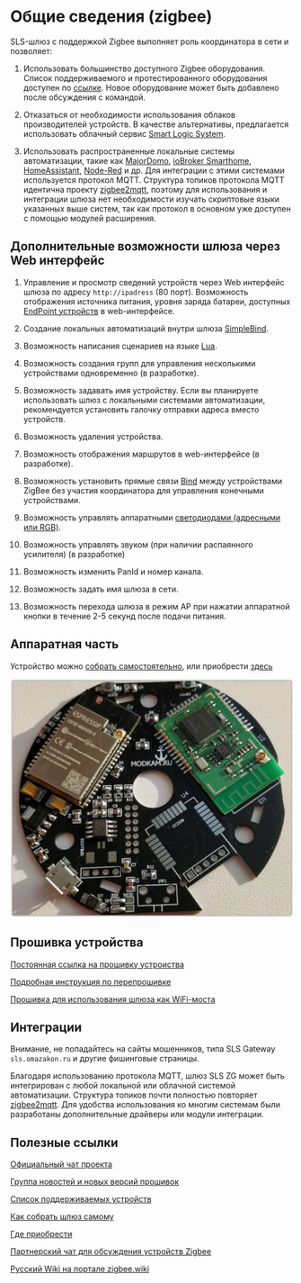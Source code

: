 # Общие сведения (zigbee)

SLS-шлюз с поддержкой Zigbee выполняет роль координатора в сети и позволяет:

1. Использовать большинство доступного Zigbee оборудования. Список поддерживаемого и протестированного оборудования доступен по [ссылке](https://slsys.io/action/supported_devices.html). Новое оборудование может быть добавлено после обсуждения с командой.

2. Отказаться от необходимости использования облаков производителей устройств. В качестве альтернативы, предлагается использовать облачный сервис [Smart Logic System](https://cloud.slsys.io).

3. Использовать распространенные локальные системы автоматизации, такие как [MajorDomo](https://mjdm.ru/), [ioBroker Smarthome](https://www.iobroker.net), [HomeAssistant](https://www.home-assistant.io), [Node-Red](https://nodered.org) и др. Для интеграции с этими системами используется протокол MQTT. Структура топиков протокола MQTT идентична проекту [zigbee2mqtt](https://www.zigbee2mqtt.io), поэтому для использования и интеграции шлюза нет необходимости изучать скриптовые языки указанных выше систем, так как протокол в основном уже доступен с помощью модулей расширения.

## Дополнительные возможности шлюза через Web интерфейс

1. Управление и просмотр сведений устройств через Web интерфейс шлюза по адресу `http://ipadress` (80 порт). Возможность отображения источника питания, уровня заряда батареи, доступных [EndPoint устройств](https://community.nxp.com/thread/332332) в web-интерфейсе.

2. Создание локальных автоматизаций внутри шлюза [SimpleBind](/simplebind.md).

3. Возможность написания сценариев на языке [Lua](/lua.md).

4. Возможность создания групп для управления несколькими устройствами одновременно (в разработке).

5. Возможность задавать имя устройству. Если вы планируете использовать шлюз с локальными системами автоматизации, рекомендуется установить галочку отправки адреса вместо устройств.

6. Возможность удаления устройства.

7. Возможность отображения маршрутов в web-интерфейсе (в разработке).

8. Возможность установить прямые связи [Bind](/bind.md) между устройствами ZigBee без участия координатора для управления конечными устройствами.

9. Возможность управлять аппаратными [светодиодами (адресными или RGB)](/led_control.md).

10. Возможность управлять звуком (при наличии распаянного усилителя) (в разработке)

11. Возможность изменить PanId и номер канала.

12. Возможность задать имя шлюза в сети.

13. Возможность перехода шлюза в режим АР при нажатии аппаратной кнопки в течение 2-5 секунд после подачи питания.

## Аппаратная часть

Устройство можно [собрать самостоятельно](https://modkam.ru/?p=1342), или приобрести [здесь](https://t.me/avenit)

![Mi_Gateway_Shield](/img/Mi_Gateway_Shield12.jpg)

## Прошивка устройства

[Постоянная ссылка на прошивку устроиства](https://github.com/slsys/Gateway/tree/master/rom)

[Подробная инструкция по перепрошивке](/flashing_rus.md)

[Прошивка для использования шлюза как WiFi-моста](/bridge_rus.md)

## Интеграции

Внимание, не попадайтесь на сайты мошенников, типа SLS Gateway `sls.omazakon.ru` и другие фишинговые страницы.

Благодаря использованию протокола MQTT, шлюз SLS ZG может быть интегрирован с любой локальной или облачной системой автоматизации. Структура топиков почти полностью повторяет [zigbee2mqtt](https://www.zigbee2mqtt.io/information/mqtt_topics_and_message_structure.html). Для удобства использования ко многим системам были разработаны дополнительные драйверы или модули интеграции.

## Полезные ссылки

[Официальный чат проекта](https://t.me/slsys)

[Группа новостей и новых версий прошивок](https://t.me/slssys)

[Список поддерживаемых устройств](https://slsys.io/action/supported_devices.html)

[Как собрать шлюз самому](https://modkam.ru/?p=1342)

[Где приобрести](https://t.me/avenit)

[Партнерский чат для обсуждения устройств Zigbee](https://t.me/zigbeer)

[Русский Wiki на портале zigbee.wiki](https://zigbee.wiki/)
